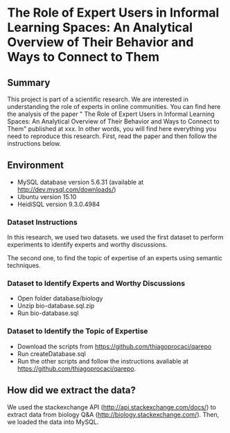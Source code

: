 #  The Role of Expert Users in Informal Learning Spaces: An Analytical Overview of Their Behavior and Ways to Connect to Them

## Summary
This project is part of a scientific research. We are interested in understanding the role of experts in online communities.
You can find here the analysis of the paper " The Role of Expert Users in Informal Learning Spaces: An Analytical Overview of Their Behavior and Ways to Connect to Them" published at xxx.
In other words, you will find here everything you need to reproduce this research.
First, read the paper and then follow the instructions below.

## Environment
- MySQL database version 5.6.31 (available at http://dev.mysql.com/downloads/)
- Ubuntu version 15.10
- HeidiSQL version 9.3.0.4984

### Dataset Instructions

In this research, we used two datasets. we used the first dataset to perform experiments to identify experts and worthy discussions. 

The second one, to find the topic of expertise of an experts using semantic techniques.


### Dataset to Identify Experts and Worthy Discussions

- Open folder database/biology
- Unzip bio-database.sql.zip
- Run bio-database.sql


### Dataset to Identify the Topic of Expertise

- Download the scripts from https://github.com/thiagoprocaci/qarepo
- Run createDatabase.sql
- Run the other scripts and follow the instructions avaliable at https://github.com/thiagoprocaci/qarepo.


## How did we extract the data?
We used the stackexchange API (http://api.stackexchange.com/docs/) to extract data from biology Q&A (http://biology.stackexchange.com/). Then, we loaded the data into MySQL.



